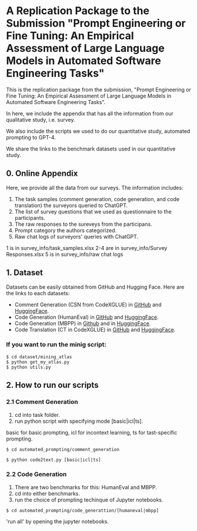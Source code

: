 # A Replication Package to the Submission "Prompt Engineering or Fine Tuning: An Empirical Assessment of Large Language Models in Automated Software Engineering Tasks"

This is the replication package from the submission, "Prompt Engineering or Fine Tuning: An Empirical Assessment of Large Language Models in Automated Software Engineering Tasks".

In here, we include the appendix that has all the information from our qualitative study, i.e. survey.

We also include the scripts we used to do our quantitative study, automated prompting to GPT-4.

We share the links to the benchmark datasets used in our quantitative study.

## 0. Online Appendix
Here, we provide all the data from our surveys.
The information includes:

1. The task samples (comment generation, code generation, and code translation) the surveyors queried to ChatGPT.
2. The list of survey questions that we used as questionnaire to the participants.
3. The raw responses to the sureveys from the participans.
4. Prompt category the authors categorized.
5. Raw chat logs of surveyors' queries with ChatGPT.

1 is in survey_info/task_samples.xlsx
2-4 are in survey_info/Survey Responses.xlsx
5 is in survey_info/raw chat logs


## 1. Dataset
Datasets can be easily obtained from GitHub and Hugging Face. Here are the links to each datasets:

- Comment Generation (CSN from CodeXGLUE) in [GitHub](https://github.com/microsoft/CodeXGLUE/tree/main/Code-Text/code-to-text) and [HuggingFace](https://huggingface.co/datasets/code_x_glue_ct_code_to_text).
- Code Generation (HumanEval) in [GitHub](https://github.com/openai/human-eval) and [HuggingFace](https://huggingface.co/datasets/openai_humaneval).
- Code Generation (MBPP) in [Github](https://github.com/google-research/google-research/tree/master/mbpp) and in [HuggingFace](https://huggingface.co/datasets/mbpp).
- Code Translation (CT in CodeXGLUE) in [GitHub](https://github.com/microsoft/CodeXGLUE/tree/main/Code-Code/code-to-code-trans) and [HuggingFace](https://huggingface.co/datasets/code_x_glue_cc_code_to_code_trans).



### If you want to run the minig script:

```
$ cd dataset/mining_atlas
$ python get_my_atlas.py
$ python utils.py
```

## 2. How to run our scripts
### 2.1 Comment Generation
1. cd into task folder.
2. run python script with specifying mode [basic|icl|ts]. 

basic for basic prompting, icl for incontext learning, ts for tast-specific prompting.
```
$ cd automated_prompting/comment_generation

$ python code2text.py [basic|icl|ts]
```

### 2.2 Code Generation
1. There are two benchmarks for this: HumanEval and MBPP.
2. cd into either benchmarks.
3. run the choice of prompting techinque of Jupyter notebooks.

```
$ cd automated_prompting/code_generattion/[humaneval|mbpp]
```
'run all' by opening the jupyter notebooks.